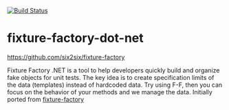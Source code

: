 
[![Build Status](https://travis-ci.org/six2six/fixture-factory.png?branch=master)](https://travis-ci.org/zamabraga/NFixture-Factory)
# fixture-factory-dot-net
 https://github.com/six2six/fixture-factory
 
Fixture Factory .NET is a tool to help developers quickly build and organize fake objects for unit tests. The key idea is to create specification limits of the data (templates) instead of hardcoded data. Try using F-F, then you can focus on the behavior of your methods and we manage the data.
Initially ported from [fixture-factory](https://github.com/six2six/fixture-factory)  
